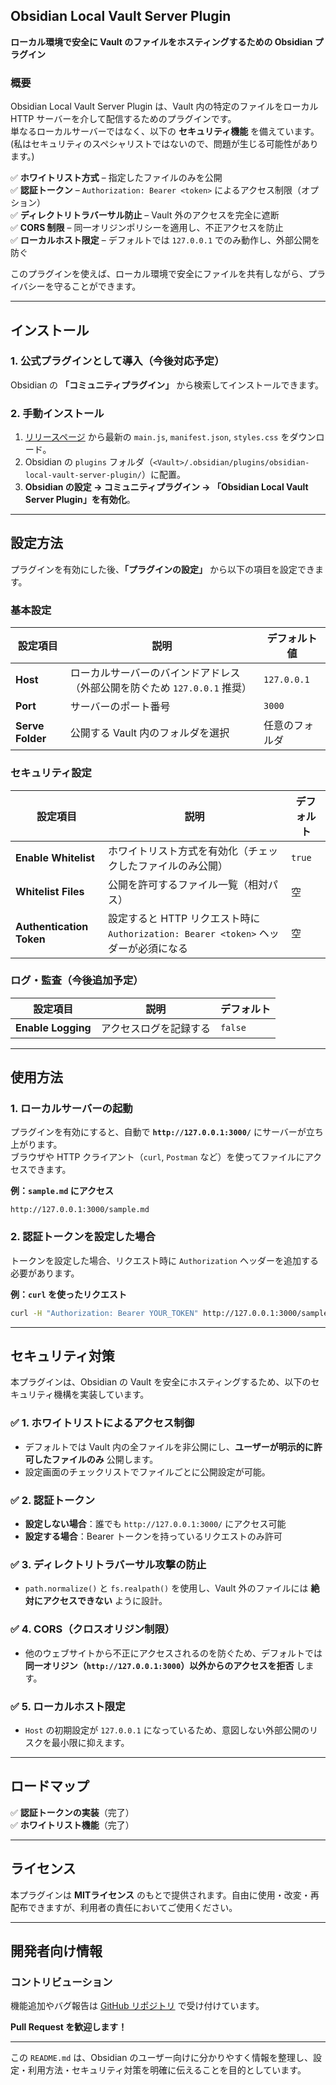 ## **Obsidian Local Vault Server Plugin**
**ローカル環境で安全に Vault のファイルをホスティングするための Obsidian プラグイン**

### **概要**
Obsidian Local Vault Server Plugin は、Vault 内の特定のファイルをローカル HTTP サーバーを介して配信するためのプラグインです。  
単なるローカルサーバーではなく、以下の **セキュリティ機能** を備えています。(私はセキュリティのスペシャリストではないので、問題が生じる可能性があります。)

✅ **ホワイトリスト方式** – 指定したファイルのみを公開  
✅ **認証トークン** – `Authorization: Bearer <token>` によるアクセス制限（オプション）  
✅ **ディレクトリトラバーサル防止** – Vault 外のアクセスを完全に遮断  
✅ **CORS 制限** – 同一オリジンポリシーを適用し、不正アクセスを防止  
✅ **ローカルホスト限定** – デフォルトでは `127.0.0.1` でのみ動作し、外部公開を防ぐ  

このプラグインを使えば、ローカル環境で安全にファイルを共有しながら、プライバシーを守ることができます。

---

## **インストール**

### **1. 公式プラグインとして導入（今後対応予定）**
Obsidian の **「コミュニティプラグイン」** から検索してインストールできます。

### **2. 手動インストール**
1. [リリースページ](https://github.com/your-repo/obsidian-local-vault-server-plugin/releases) から最新の `main.js`, `manifest.json`, `styles.css` をダウンロード。
2. Obsidian の `plugins` フォルダ（`<Vault>/.obsidian/plugins/obsidian-local-vault-server-plugin/`）に配置。
3. **Obsidian の設定 → コミュニティプラグイン → 「Obsidian Local Vault Server Plugin」を有効化**。

---

## **設定方法**

プラグインを有効にした後、**「プラグインの設定」** から以下の項目を設定できます。

### **基本設定**
| 設定項目 | 説明 | デフォルト値 |
|----------|----------------------------|-------------|
| **Host** | ローカルサーバーのバインドアドレス（外部公開を防ぐため `127.0.0.1` 推奨） | `127.0.0.1` |
| **Port** | サーバーのポート番号 | `3000` |
| **Serve Folder** | 公開する Vault 内のフォルダを選択 | 任意のフォルダ |

### **セキュリティ設定**
| 設定項目 | 説明 | デフォルト |
|----------|------------------------------------|-----------|
| **Enable Whitelist** | ホワイトリスト方式を有効化（チェックしたファイルのみ公開） | `true` |
| **Whitelist Files** | 公開を許可するファイル一覧（相対パス） | 空 |
| **Authentication Token** | 設定すると HTTP リクエスト時に `Authorization: Bearer <token>` ヘッダーが必須になる | 空 |

### **ログ・監査（今後追加予定）**
| 設定項目 | 説明 | デフォルト |
|----------|--------------------------------|-----------|
| **Enable Logging** | アクセスログを記録する | `false` |

---

## **使用方法**

### **1. ローカルサーバーの起動**
プラグインを有効にすると、自動で **`http://127.0.0.1:3000/`** にサーバーが立ち上がります。  
ブラウザや HTTP クライアント（`curl`, `Postman` など）を使ってファイルにアクセスできます。

**例：`sample.md` にアクセス**
```
http://127.0.0.1:3000/sample.md
```

### **2. 認証トークンを設定した場合**
トークンを設定した場合、リクエスト時に `Authorization` ヘッダーを追加する必要があります。

**例：`curl` を使ったリクエスト**
```bash
curl -H "Authorization: Bearer YOUR_TOKEN" http://127.0.0.1:3000/sample.md
```

---

## **セキュリティ対策**

本プラグインは、Obsidian の Vault を安全にホスティングするため、以下のセキュリティ機構を実装しています。

### **✅ 1. ホワイトリストによるアクセス制御**
- デフォルトでは Vault 内の全ファイルを非公開にし、**ユーザーが明示的に許可したファイルのみ** 公開します。
- 設定画面のチェックリストでファイルごとに公開設定が可能。

### **✅ 2. 認証トークン**
- **設定しない場合**：誰でも `http://127.0.0.1:3000/` にアクセス可能  
- **設定する場合**：Bearer トークンを持っているリクエストのみ許可

### **✅ 3. ディレクトリトラバーサル攻撃の防止**
- `path.normalize()` と `fs.realpath()` を使用し、Vault 外のファイルには **絶対にアクセスできない** ように設計。

### **✅ 4. CORS（クロスオリジン制限）**
- 他のウェブサイトから不正にアクセスされるのを防ぐため、デフォルトでは **同一オリジン（`http://127.0.0.1:3000`）以外からのアクセスを拒否** します。

### **✅ 5. ローカルホスト限定**
- `Host` の初期設定が `127.0.0.1` になっているため、意図しない外部公開のリスクを最小限に抑えます。

---


## **ロードマップ**
✅ **認証トークンの実装**（完了）  
✅ **ホワイトリスト機能**（完了）  


---

## **ライセンス**
本プラグインは **MITライセンス** のもとで提供されます。自由に使用・改変・再配布できますが、利用者の責任においてご使用ください。

---

## **開発者向け情報**
### **コントリビューション**
機能追加やバグ報告は [GitHub リポジトリ](https://github.com/your-repo/obsidian-local-vault-server-plugin) で受け付けています。

**Pull Request を歓迎します！**

---

この `README.md` は、Obsidian のユーザー向けに分かりやすく情報を整理し、設定・利用方法・セキュリティ対策を明確に伝えることを目的としています。